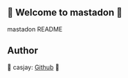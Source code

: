 ## 👋 Welcome to mastadon 🚀  

mastadon README  
  
  
## Author  

🤖 casjay: [Github](https://github.com/casjay) 🤖  
